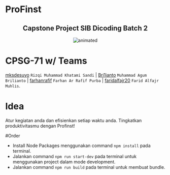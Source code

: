 # ProFinst

<div align="center">
  <h2>Capstone Project SIB Dicoding Batch 2</h2>
  <img src="https://c.tenor.com/r0XX66UqsxoAAAAC/welcome-anime.gif" alt="animated"/>
</div>

# CPSG-71 w/ Teams
[mksdesuyo](https://github.com/mksdesuyo) `Rizqi Muhammad Khatami Sandi` | [Bri1ianto](https://github.com/Bri1ianto) `Muhammad Agum Brilianto` | [farhanrafif](https://github.com/farhanrafif) `Farhan Ar Rafif Purba` | [faridalfajr20](https://github.com/faridalfajr20) `Farid Alfajr Muhlis`.

# Idea
Atur kegiatan anda dan efisienkan setiap waktu anda. Tingkatkan produktivitasmu dengan Profinst!

#Order
- Install Node Packages menggunakan command `npm install` pada terminal.
- Jalankan command `npm run start-dev` pada terminal untuk menggunakan project dalam mode development.
- Jalankan command `npm run build` pada terminal untuk membuat bundle.
